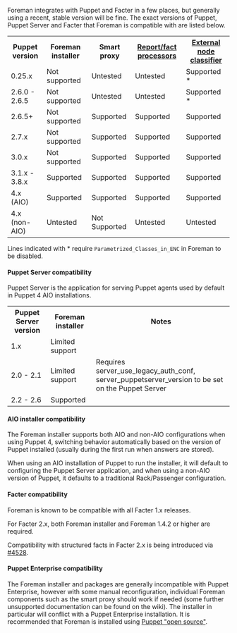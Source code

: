 Foreman integrates with Puppet and Facter in a few places, but generally using a recent, stable version will be fine.  The exact versions of Puppet, Puppet Server and Facter that Foreman is compatible with are listed below.

<table class="table table-bordered table-condensed">
  <tr>
    <th>Puppet version</th>
    <th>Foreman installer</th>
    <th>Smart proxy</th>
    <th><a href="/manuals/{{page.version}}/index.html#3.5.4PuppetReports">Report/fact processors</a></th>
    <th><a href="/manuals/{{page.version}}/index.html#3.5.5FactsandtheENC">External node classifier</a></th>
  </tr>
  <tr>
    <td>0.25.x</td>
    <td>Not supported</td>
    <td>Untested</td>
    <td>Untested</td>
    <td>Supported <span class='footnote'>*</span></td>
  </tr>
  <tr>
    <td>2.6.0 - 2.6.5</td>
    <td>Not supported</td>
    <td>Untested</td>
    <td>Untested</td>
    <td>Supported <span class='footnote'>*</span></td>
  </tr>
  <tr>
    <td>2.6.5+</td>
    <td>Not supported</td>
    <td>Supported</td>
    <td>Supported</td>
    <td>Supported</td>
  </tr>
  <tr>
    <td>2.7.x</td>
    <td>Not supported</td>
    <td>Supported</td>
    <td>Supported</td>
    <td>Supported</td>
  </tr>
  <tr>
    <td>3.0.x</td>
    <td>Not supported</td>
    <td>Supported</td>
    <td>Supported</td>
    <td>Supported</td>
  </tr>
  <tr>
    <td>3.1.x - 3.8.x</td>
    <td>Supported</td>
    <td>Supported</td>
    <td>Supported</td>
    <td>Supported</td>
  </tr>
  <tr>
    <td>4.x (AIO)</td>
    <td>Supported</td>
    <td>Supported</td>
    <td>Supported</td>
    <td>Supported</td>
  </tr>
  <tr>
    <td>4.x (non-AIO)</td>
    <td>Untested</td>
    <td>Not Supported</td>
    <td>Untested</td>
    <td>Untested</td>
  </tr>
</table>

Lines indicated with <span class='footnote'>*</span> require `Parametrized_Classes_in_ENC` in Foreman to be disabled.

#### Puppet Server compatibility

Puppet Server is the application for serving Puppet agents used by default in Puppet 4 AIO installations.

<table class="table table-bordered table-condensed">
  <tr>
    <th>Puppet Server version</th>
    <th>Foreman installer</th>
    <th>Notes</th>
  </tr>
  <tr>
    <td>1.x</td>
    <td>Limited support</td>
    <td></td>
  </tr>
  <tr>
    <td>2.0 - 2.1</td>
    <td>Limited support</td>
    <td>Requires server_use_legacy_auth_conf, server_puppetserver_version to be set on the Puppet Server</td>
  </tr>
  <tr>
    <td>2.2 - 2.6</td>
    <td>Supported</td>
    <td></td>
  </tr>
</table>

#### AIO installer compatibility

The Foreman installer supports both AIO and non-AIO configurations when using Puppet 4, switching behavior automatically based on the version of Puppet installed (usually during the first run when answers are stored).

When using an AIO installation of Puppet to run the installer, it will default to configuring the Puppet Server application, and when using a non-AIO version of Puppet, it defaults to a traditional Rack/Passenger configuration.

#### Facter compatibility

Foreman is known to be compatible with all Facter 1.x releases.

For Facter 2.x, both Foreman installer and Foreman 1.4.2 or higher are required.

Compatibility with structured facts in Facter 2.x is being introduced via [#4528](http://projects.theforeman.org/issues/4528).

#### Puppet Enterprise compatibility

The Foreman installer and packages are generally incompatible with Puppet Enterprise, however with some manual reconfiguration, individual Foreman components such as the smart proxy should work if needed (some further unsupported documentation can be found on the wiki).  The installer in particular will conflict with a Puppet Enterprise installation.  It is recommended that Foreman is installed using [Puppet "open source"](http://docs.puppetlabs.com/guides/installation.html).

